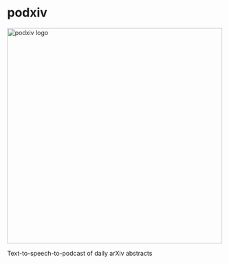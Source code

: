 # podxiv

<img width="500" height="500" alt="podxiv logo" src="https://github.com/user-attachments/assets/d84aa257-2bbc-4ad0-b082-4f1b73e73b35" />

Text-to-speech-to-podcast of daily arXiv abstracts
